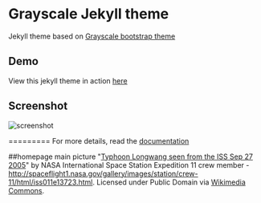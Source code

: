 Grayscale Jekyll theme
=========================

Jekyll theme based on [Grayscale bootstrap theme ](http://ironsummitmedia.github.io/startbootstrap-grayscale/)

## Demo
View this jekyll theme in action [here](https://jeromelachaud.github.io/grayscale-theme)

## Screenshot
![screenshot](https://raw.githubusercontent.com/jeromelachaud/grayscale-theme/master/screenshot.png)

=========
For more details, read the [documentation](http://jekyllrb.com/)

##homepage main picture
"<a href="http://commons.wikimedia.org/wiki/File:Typhoon_Longwang_seen_from_the_ISS_Sep_27_2005.jpg#/media/File:Typhoon_Longwang_seen_from_the_ISS_Sep_27_2005.jpg">Typhoon Longwang seen from the ISS Sep 27 2005</a>" by NASA International Space Station Expedition 11 crew member - <a rel="nofollow" class="external free" href="http://spaceflight1.nasa.gov/gallery/images/station/crew-11/html/iss011e13723.html">http://spaceflight1.nasa.gov/gallery/images/station/crew-11/html/iss011e13723.html</a>. Licensed under Public Domain via <a href="//commons.wikimedia.org/wiki/">Wikimedia Commons</a>.
